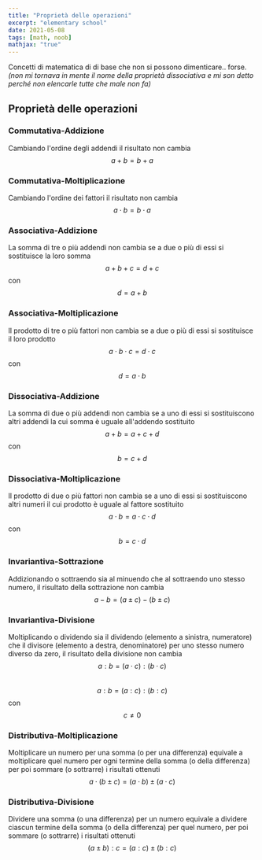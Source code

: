 ```yaml
---
title: "Proprietà delle operazioni"
excerpt: "elementary school"
date: 2021-05-08
tags: [math, noob]
mathjax: "true"
---
```


Concetti di matematica di di base che non si possono dimenticare.. forse.  
_(non mi tornava in mente il nome della proprietà dissociativa e mi son detto perché non elencarle tutte che male non fa)_

## Proprietà delle operazioni

### Commutativa-Addizione
Cambiando l'ordine degli addendi il risultato non cambia  
$$a+b=b+a$$

### Commutativa-Moltiplicazione
Cambiando l'ordine dei fattori il risultato non cambia  
$$a\cdot b=b\cdot a$$

### Associativa-Addizione
La somma di tre o più addendi non cambia se a due o più di essi si sostituisce la loro somma  
$$a+b+c=d+c$$ con $$d=a+b$$

### Associativa-Moltiplicazione
Il prodotto di tre o più fattori non cambia se a due o più di essi si sostituisce il loro prodotto  
$$a\cdot b\cdot c=d\cdot c$$ con $$d=a\cdot b$$

### Dissociativa-Addizione
La somma di due o più addendi non cambia se a uno di essi si sostituiscono altri addendi la cui somma è uguale all'addendo sostituito  
$$a+b=a+c+d$$ con $$b=c+d$$

### Dissociativa-Moltiplicazione
Il prodotto di due o più fattori non cambia se a uno di essi si sostituiscono altri numeri il cui prodotto è uguale al fattore sostituito
$$a\cdot b=a\cdot c\cdot d$$ con $$b=c\cdot d$$

### Invariantiva-Sottrazione
Addizionando o sottraendo sia al minuendo che al sottraendo uno stesso numero, il risultato della sottrazione non cambia  
$$a-b=(a\pm c)-(b\pm c)$$  

### Invariantiva-Divisione
Moltiplicando o dividendo sia il dividendo (elemento a sinistra, numeratore) che il divisore (elemento a destra, denominatore) per uno stesso numero diverso da zero, il risultato della divisione non cambia  
$$a:b=(a\cdot c):(b\cdot c)$$  
$$a:b=(a:c):(b:c)$$ con $$c\ne 0$$  

### Distributiva-Moltiplicazione
Moltiplicare un numero per una somma (o per una differenza) equivale a moltiplicare quel numero per ogni termine della somma (o della differenza) per poi sommare (o sottrarre) i risultati ottenuti  
$$a\cdot (b\pm c)=(a\cdot b)\pm (a\cdot c)$$

### Distributiva-Divisione
Dividere una somma (o una differenza) per un numero equivale a dividere ciascun termine della somma (o della differenza) per quel numero, per poi sommare (o sottrarre) i risultati ottenuti  
$$(a\pm b):c=(a:c)\pm (b:c)$$


